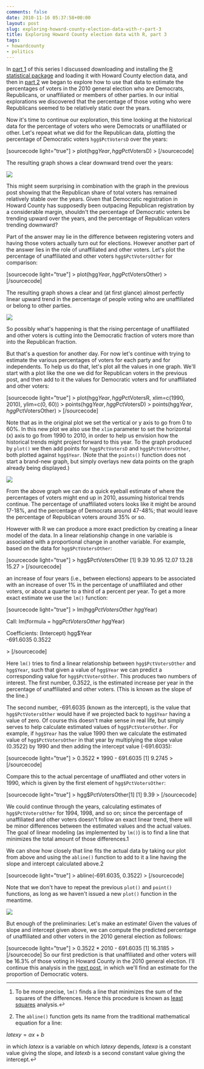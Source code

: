 ```yaml
---
comments: false
date: 2010-11-16 05:37:58+00:00
layout: post
slug: exploring-howard-county-election-data-with-r-part-3
title: Exploring Howard County election data with R, part 3
tags:
- howardcounty
- politics
---
```


In [part 1](http://blog.hecker.org/2010/11/07/exploring-howard-county-election-data-with-r-part-1/) of this series I discussed downloading and installing the [R statistical package](http://en.wikipedia.org/wiki/R_%28programming_language%29) and loading it with Howard County election data, and then in [part 2](http://blog.hecker.org/2010/11/13/exploring-howard-county-election-data-with-r-part-2/) we began to explore how to use that data to estimate the percentages of voters in the 2010 general election who are Democrats, Republicans, or unaffiliated or members of other parties. In our initial explorations we discovered that the percentage of those voting who were Republicans seemed to be relatively static over the years.

Now it's time to continue our exploration, this time looking at the historical data for the percentage of voters who were Democrats or unaffiliated or other. Let's repeat what we did for the Republican data, plotting the percentage of Democratic voters `hgg$PctVotersD` over the years:

[sourcecode light="true"]
&gt; plot(hgg$Year, hgg$PctVotersD)
&gt;
[/sourcecode]

The resulting graph shows a clear downward trend over the years:

[![](http://hecker.files.wordpress.com/2010/11/hoco-gub-gen-pct-voters-d-vs-years1.png)](http://hecker.files.wordpress.com/2010/11/hoco-gub-gen-pct-voters-d-vs-years1.png)

This might seem surprising in combination with the graph in the previous post showing that the Republican share of total voters has remained relatively stable over the years. Given that Democratic registration in Howard County has supposedly been outpacing Republican registration by a considerable margin, shouldn't the percentage of Democratic voters be trending upward over the years, and the percentage of Republican voters trending downward?

Part of the answer may lie in the difference between registering voters and having those voters actually turn out for elections. However another part of the answer lies in the role of unaffiliated and other voters. Let's plot the percentage of unaffiliated and other voters `hgg$PctVotersOther` for comparison:

[sourcecode light="true"]
&gt; plot(hgg$Year, hgg$PctVotersOther)
&gt;
[/sourcecode]

The resulting graph shows a clear and (at first glance) almost perfectly linear upward trend in the percentage of people voting who are unaffiliated or belong to other parties.

[![](http://hecker.files.wordpress.com/2010/11/hoco-gub-gen-pct-voters-other-vs-years1.png)](http://hecker.files.wordpress.com/2010/11/hoco-gub-gen-pct-voters-other-vs-years1.png)

So possibly what's happening is that the rising percentage of unaffiliated and other voters is cutting into the Democratic fraction of voters more than into the Republican fraction.

But that's a question for another day. For now let's continue with trying to estimate the various percentages of voters for each party and for independents. To help us do that, let's plot all the values in one graph. We'll start with a plot like the one we did for Republican voters in the previous post, and then add to it the values for Democratic voters and for unaffiliated and other voters:

[sourcecode light="true"]
&gt; plot(hgg$Year, hgg$PctVotersR, xlim=c(1990, 2010), ylim=c(0, 60))
&gt; points(hgg$Year, hgg$PctVotersD)
&gt; points(hgg$Year, hgg$PctVotersOther)
&gt;
[/sourcecode]

Note that as in the original plot we set the vertical or y axis to go from 0 to 60%. In this new plot we also use the `xlim` parameter to set the horizontal (x) axis to go from 1990 to 2010, in order to help us envision how the historical trends might project forward to this year. To the graph produced by `plot()` we then add points for `hgg$PctVotersD` and `hgg$PctVotersOther`, both plotted against `hgg$Year`. (Note that the `points()` function does not start a brand-new graph, but simply overlays new data points on the graph already being displayed.)

[![](http://hecker.files.wordpress.com/2010/11/hoco-gub-gen-pct-voters-vs-years.png)](http://hecker.files.wordpress.com/2010/11/hoco-gub-gen-pct-voters-vs-years.png)

From the above graph we can do a quick eyeball estimate of where the percentages of voters might end up in 2010, assuming historical trends continue. The percentage of unaffiliated voters looks like it might be around 17-18%, and the percentage of Democrats around 47-48%; that would leave the percentage of Republican voters around 35% or so.

However with R we can produce a more exact prediction by creating a linear model of the data. In a linear relationship  change in one variable is associated with a proportional change in another variable. For example, based on the data for `hgg$PctVotersOther`:

[sourcecode light="true"]
&gt; hgg$PctVotersOther
[1]  9.39 10.95 12.07 13.28 15.27
&gt;
[/sourcecode]

an increase of four years (i.e., between elections) appears to be associated with an increase of over 1% in the percentage of unaffiliated and other voters, or about a quarter to a third of a percent per year. To get a more exact estimate we use the `lm()` function:

[sourcecode light="true"]
&gt; lm(hgg$PctVotersOther ~ hgg$Year)

Call:
lm(formula = hgg$PctVotersOther ~ hgg$Year)

Coefficients:
(Intercept)     hgg$Year  
  -691.6035       0.3522
  
&gt;
[/sourcecode]

Here `lm()` tries to find a linear relationship between `hgg$PctVotersOther` and `hgg$Year`, such that given a value of `hgg$Year` we can predict a corresponding value for `hgg$PctVotersOther`. This produces two numbers of interest. The first number, 0.3522, is the estimated increase per year in the percentage of unaffiliated and other voters. (This is known as the slope of the line.)

The second number, -691.6035 (known as the intercept), is the value that `hgg$PctVotersOther` would have if we projected back to `hgg$Year` having a value of zero. Of course this doesn't make sense in real life, but simply serves to help calculate estimated values of `hgg$PctVotersOther`. For example, if `hgg$Year` has the value 1990 then we calculate the estimated value of `hgg$PctVotersOther` in that year by multiplying the slope value (0.3522) by 1990 and then adding the intercept value (-691.6035):

[sourcecode light="true"]
&gt; 0.3522 * 1990 - 691.6035
[1] 9.2745
&gt;
[/sourcecode]

Compare this to the actual percentage of unaffliated and other voters in 1990, which is given by the first element of `hgg$PctVotersOther`:

[sourcecode light="true"]
&gt; hgg$PctVotersOther[1]
[1] 9.39
&gt;
[/sourcecode]

We could continue through the years, calculating estimates of `hgg$PctVotersOther` for 1994, 1998, and so on; since the percentage of unaffiliated and other voters doesn't follow an exact linear trend, there will be minor differences between the estimated values and the actual values. The goal of linear modeling (as implemented by `lm()`) is to find a line that minimizes the total amount of those differences.1

We can show how closely that line fits the actual data by taking our plot from above and using the `abline()` function to add to it a line having the slope and intercept calculated above.2

[sourcecode light="true"]
&gt; abline(-691.6035, 0.3522)
&gt;
[/sourcecode]

Note that we don't have to repeat the previous `plot()` and `point()` functions, as long as we haven't issued a new `plot()` function in the meantime.

[![](http://hecker.files.wordpress.com/2010/11/hoco-gub-gen-pct-voters-vs-years-trendline-1.png)](http://hecker.files.wordpress.com/2010/11/hoco-gub-gen-pct-voters-vs-years-trendline-1.png)

But enough of the preliminaries: Let's make an estimate! Given the values of slope and intercept given above, we can compute the predicted percentage of unaffiliated and other voters in the 2010 general election as follows:

[sourcecode light="true"]
&gt; 0.3522 * 2010 - 691.6035
[1] 16.3185
&gt;
[/sourcecode]
So our first prediction is that unaffiliated and other voters will be 16.3% of those voting in Howard County in the 2010 general election. I'll continue this analysis in the [next post](/2010/11/17/exploring-howard-county-election-data-with-r-part-4/), in which we'll find an estimate for the proportion of Democratic voters.



* * *



1. To be more precise, `lm()` finds a line that minimizes the sum of the squares of the differences. Hence this procedure is known as [least squares](http://en.wikipedia.org/wiki/Least_squares) analysis.↩

2. The `abline()` function gets its name from the traditional mathematical equation for a line:

$latex y = ax + b$

in which $latex x$ is a variable on which $latex y$ depends, $latex a$ is a constant value giving the slope, and $latex b$ is a second constant value giving the intercept.↩

